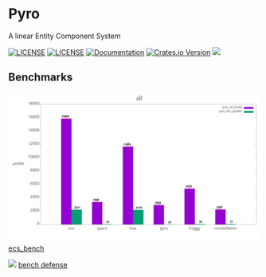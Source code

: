 # Pyro

A linear Entity Component System

[![LICENSE](https://img.shields.io/badge/license-MIT-blue.svg)](LICENSE-MIT)
[![LICENSE](https://img.shields.io/badge/license-apache-blue.svg)](LICENSE-APACHE)
[![Documentation](https://docs.rs/pyro/badge.svg)](https://docs.rs/pyro)
[![Crates.io Version](https://img.shields.io/crates/v/pyro.svg)](https://crates.io/crates/pyro)
[![](https://tokei.rs/b1/github/maikklein/pyro)](https://github.com/MaikKlein/pyro)


## Benchmarks

![](https://raw.githubusercontent.com/MaikKlein/ecs_bench/master/graph/all.png)
[ecs_bench](https://github.com/MaikKlein/ecs_bench)


![](https://i.imgur.com/AyBFYAp.png)
[bench defense](https://github.com/MaikKlein/bench_defense)

